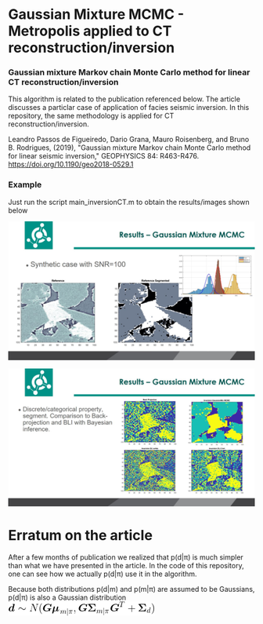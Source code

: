 # Gaussian Mixture MCMC - Metropolis applied to CT reconstruction/inversion

### Gaussian mixture Markov chain Monte Carlo method for linear CT reconstruction/inversion ###

This algorithm is related to the publication referenced below. The article discusses a particlar case of application of  facies seismic inversion. In this repository, the same methodology is applied for  CT reconstruction/inversion. 

Leandro Passos de Figueiredo, Dario Grana, Mauro Roisenberg, and Bruno B. Rodrigues, (2019), "Gaussian mixture Markov chain Monte Carlo method for linear seismic inversion," GEOPHYSICS 84: R463-R476.
https://doi.org/10.1190/geo2018-0529.1

### Example

Just run the script main_inversionCT.m to obtain the results/images shown below

![Reference model](reference_model.JPG)

![Results](results.JPG)


# Erratum on the article

After a few months of publication we realized that p(d|π) is much simpler than what we have presented in the article. In the code of this repository, one can see how we actually p(d|π) use it in the algorithm.

Because both distributions p(d|m) and p(m|π) are assumed to be Gaussians, p(d|π) is also a Gaussian distribution
![Erratum on article](git_equation.jpg)
